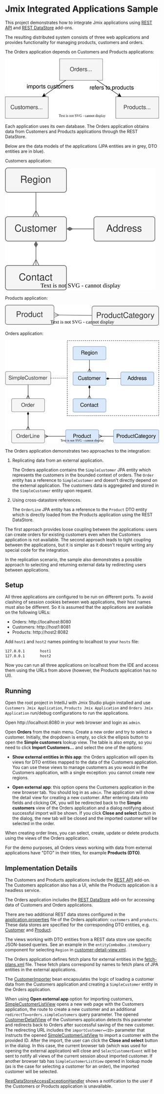 # Jmix Integrated Applications Sample

This project demonstrates how to integrate Jmix applications using [REST API](https://docs.jmix.io/jmix/rest) and [REST DataStore](https://docs.jmix.io/jmix/rest-ds) add-ons.

The resulting distributed system consists of three web applications and provides functionality for managing products, customers and orders.

The Orders application depends on Customers and Products applications:

![system](doc/system.svg)

Each application uses its own database. The Orders application obtains data from Customers and Products applications through the REST DataStore.

Below are the data models of the applications (JPA entities are in grey, DTO entities are in blue).

Customers application:

![customers](doc/customers.svg)

Products application:

![products](doc/products.svg)

Orders application:

![orders](doc/orders.svg)

The Orders application demonstrates two approaches to the integration:

1. Replicating data from an external application.
    
    The Orders application contains the `SimpleCustomer` JPA entity which represents the customers in the bounded context of orders. The `Order` entity has a reference to `SimpleCustomer` and doesn't directly depend on the external application. The customers data is aggregated and stored in the `SimpleCustomer` entity upon request.

2. Using cross-datastore references.

    The `OrderLine` JPA entity has a reference to the `Product` DTO entity which is directly loaded from the Products application using the REST DataStore.   

The first approach provides loose coupling between the applications: users can create orders for existing customers even when the Customers application is not available. The second approach leads to tight coupling between the applications, but it is simpler as it doesn't require writing any special code for the integration.

In the replication scenario, the sample also demonstrates a possible approach to selecting and returning external data by redirecting users between applications. 

## Setup

All three applications are configured to be run on different ports. To avoid clashing of session cookies between web applications, their host names must also be different. So it is assumed that the applications are available on the following URLs:

- Orders: http://localhost:8080
- Customers: http://host1:8081
- Products: http://host2:8082

Add `host1` and `host2` names pointing to localhost to your `hosts` file: 

```
127.0.0.1       host1
127.0.0.1       host2
```

Now you can run all three applications on localhost from the IDE and access them using the URLs from above (however, the Products application has no UI). 

## Running

Open the root project in IntelliJ with Jmix Studio plugin installed and use `Customers Jmix Application`, `Products Jmix Application` and `Orders Jmix Application` run/debug configurations to run the applications.

Open http://localhost:8080 in your web browser and login as `admin`. 

Open **Orders** from the main menu. Create a new order and try to select a customer. Initially, the dropdown is empty, so click the ellipsis button to open the **Simple customers** lookup view. The table is also empty, so you need to click **Import Customers...** and select the one of the options:

- **Show external entities in this app**: the Orders application will open its views for DTO entities mapped to the data of the Customers application. You can use these views to manage customers as you would in the Customers application, with a single exception: you cannot create new regions.

- **Open external app**: this option opens the Customers application in the new browser tab. You should log in as `admin`. The application will show the detail view for creating a new customer. After entering data into fields and clicking OK, you will be redirected back to the **Simple customers** view of the Orders application and a dialog notifying about successful import will be shown. If you click **Close and select** button in the dialog, the new tab will be closed and the imported customer will be selected in the order.

When creating order lines, you can select, create, update or delete products using the views of the Orders application.

For the demo purposes, all Orders views working with data from external applications have "DTO" in their titles, for example **Products (DTO)**.

## Implementation Details

The Customers and Products applications include the [REST API](https://docs.jmix.io/jmix/rest) add-on. The Customers application also has a UI, while the Products application is a headless service.

The Orders application includes the [REST DataStore](https://docs.jmix.io/jmix/rest-ds) add-on for accessing data of Customers and Orders applications.

There are two additional REST data stores configured in the [application.properties](orders/src/main/resources/application.properties) file of the Orders application: `customers` and `products`. These data stores are specified for the corresponding DTO entities, e.g. [Customer](orders/src/main/java/com/company/orders/entity/customers/Customer.java) and [Product](orders/src/main/java/com/company/orders/entity/products/Product.java).

The views working with DTO entities from a REST data store use specific JSON-based queries. See an example in the `entityComboBox.itemsQuery` component for selecting `Region` in [customer-detail-view.xml](orders/src/main/resources/com/company/orders/view/customers/customer/customer-detail-view.xml).

The Orders application defines fetch plans for external entities in the [fetch-plans.xml](orders/src/main/resources/com/company/orders/fetch-plans.xml) file. These fetch plans correspond by names to fetch plans of JPA entities in the external applications.

The [CustomerImporter](orders/src/main/java/com/company/orders/view/simplecustomer/CustomerImporter.java) bean encapsulates the logic of loading a customer data from the Customers application and creating a `SimpleCustomer` entity in the Orders application.

When using **Open external app** option for importing customers, [SimpleCustomerListView](orders/src/main/java/com/company/orders/view/simplecustomer/SimpleCustomerListView.java) opens a new web page with the Customers application, the route to create a new customer and an additional `redirectTo=orders.simpleCustomers` query parameter. The opened [CustomerDetailView](customers/src/main/java/com/company/customers/view/customer/CustomerDetailView.java) of the Customers application detects this parameter and redirects back to Orders after successful saving of the new customer. The redirecting URL includes the `importCustomer=<ID>` parameter that instructs the opened [SimpleCustomerListView](orders/src/main/java/com/company/orders/view/simplecustomer/SimpleCustomerListView.java) to import a customer with the provided ID. After the import, the user can click the **Close and select** button in the dialog. In this case, the current browser tab (which was used for opening the external application) will close and `SelectCustomerEvent` will be sent to notify all views of the current session about imported customer. If another browser tab has `SimpleCustomerListView` opened in lookup mode (as is the case for selecting a customer for an order), the imported customer will be selected.

[RestDataStoreAccessExceptionHandler](orders/src/main/java/com/company/orders/exception/RestDataStoreAccessExceptionHandler.java) shows a notification to the user if the Customers or Products application is unavailable.
